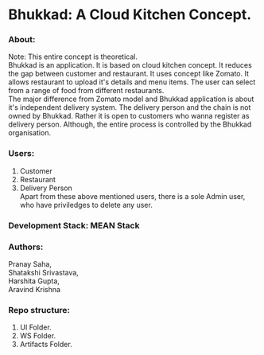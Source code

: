 # Bhukkad: A Cloud Kitchen Concept.

### About:
<storng>Note: This entire concept is theoretical.</strong><br>
Bhukkad is an application. It is based on cloud kitchen concept. It reduces the gap between customer and restaurant. It uses concept like Zomato. It allows restaurant to upload it's details and menu items. The user can select from a range of food from different restaurants. <br>
The major difference from Zomato model and Bhukkad application is about it's independent delivery system. The delivery person and the chain is not owned by Bhukkad. Rather it is open to customers who wanna register as delivery person. Although, the entire process is controlled by the Bhukkad organisation. <br>

### Users:
1. Customer <br>
2. Restaurant <br>
3. Delivery Person <br>
Apart from these above mentioned users, there is a sole Admin user, who have priviledges to delete any user.

### Development Stack: MEAN Stack
### Authors:
Pranay Saha, <br>
Shatakshi Srivastava, <br>
Harshita Gupta, <br>
Aravind Krishna <br>

### Repo structure:
  1. UI Folder.
  2. WS Folder.
  3. Artifacts Folder.


